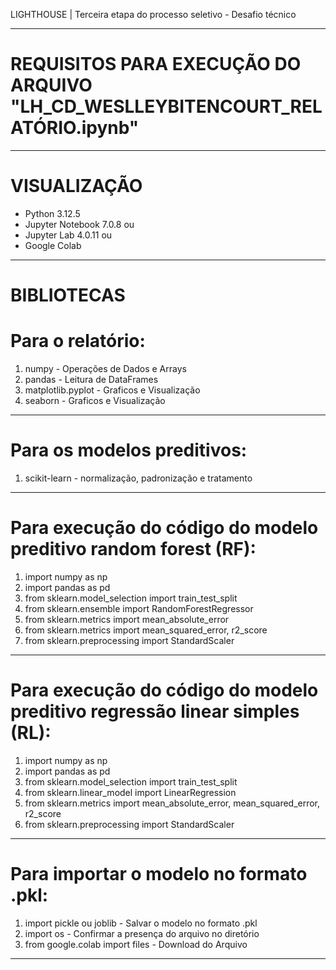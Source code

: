 LIGHTHOUSE | Terceira etapa do processo seletivo - Desafio técnico

------

# REQUISITOS PARA EXECUÇÃO DO ARQUIVO "LH_CD_WESLLEYBITENCOURT_RELATÓRIO.ipynb"

------

# VISUALIZAÇÃO
- Python 3.12.5
- Jupyter Notebook 7.0.8
ou
- Jupyter Lab 4.0.11
ou 
- Google Colab

------

# BIBLIOTECAS

# Para o relatório:
1. numpy - Operações de Dados e Arrays
2. pandas - Leitura de DataFrames
3. matplotlib.pyplot - Graficos e Visualização
4. seaborn - Graficos e Visualização

------

# Para os modelos preditivos:
1. scikit-learn - normalização, padronização e tratamento

------

# Para execução do código do modelo preditivo random forest (RF):
1. import numpy as np
2. import pandas as pd
3. from sklearn.model_selection import train_test_split
4. from sklearn.ensemble import RandomForestRegressor
5. from sklearn.metrics import mean_absolute_error
6. from sklearn.metrics import mean_squared_error, r2_score
7. from sklearn.preprocessing import StandardScaler

------

# Para execução do código do modelo preditivo regressão linear simples (RL):
1. import numpy as np
2. import pandas as pd
3. from sklearn.model_selection import train_test_split
4. from sklearn.linear_model import LinearRegression
5. from sklearn.metrics import mean_absolute_error, mean_squared_error, r2_score
6. from sklearn.preprocessing import StandardScaler

------

# Para importar o modelo no formato .pkl:
1. import pickle ou joblib - Salvar o modelo no formato .pkl
2. import os - Confirmar a presença do arquivo no diretório
3. from google.colab import files - Download do Arquivo

------
